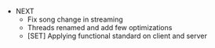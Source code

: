 - NEXT
	- Fix song change in streaming
	- Threads renamed and add few optimizations
	- [SET] Applying functional standard on client and server
